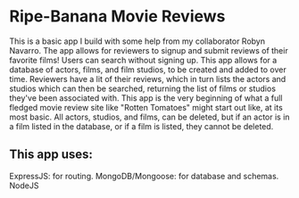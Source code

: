 # Ripe-Banana Movie Reviews
This is a basic app I build with some help from my collaborator Robyn Navarro. The app allows for reviewers to signup and submit reviews of their favorite films! Users can search without signing up. This app allows for a database of actors, films, and film studios, to be created and added to over time. Reviewers have a lit of their reviews, which in turn lists the actors and studios which can then be searched, returning the list of films or studios they've been associated with. This app is the very beginning of what a full fledged movie review site like "Rotten Tomatoes" might start out like, at its most basic.
All actors, studios, and films, can be deleted, but if an actor is in a film listed in the database, or if a film is listed, they cannot be deleted. 

## This app uses:
ExpressJS: for routing.
MongoDB/Mongoose: for database and schemas.
NodeJS
